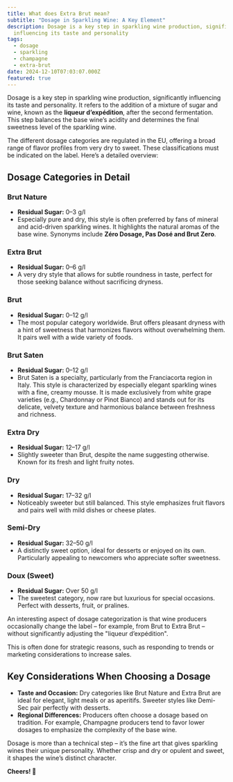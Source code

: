 ```yaml
---
title: What does Extra Brut mean?
subtitle: "Dosage in Sparkling Wine: A Key Element"
description: Dosage is a key step in sparkling wine production, significantly
  influencing its taste and personality
tags:
  - dosage
  - sparkling
  - champagne
  - extra-brut
date: 2024-12-10T07:03:07.000Z
featured: true
---
```


Dosage is a key step in sparkling wine production, significantly influencing its taste and personality. It refers to the addition of a mixture of sugar and wine, known as the **liqueur d’expédition**, after the second fermentation. This step balances the base wine’s acidity and determines the final sweetness level of the sparkling wine.

The different dosage categories are regulated in the EU, offering a broad range of flavor profiles from very dry to sweet. These classifications must be indicated on the label. Here’s a detailed overview:

## **Dosage Categories in Detail**

### **Brut Nature**

- **Residual Sugar:** 0–3 g/l
- Especially pure and dry, this style is often preferred by fans of mineral and acid-driven sparkling wines. It highlights the natural aromas of the base wine. Synonyms include **Zéro Dosage, Pas Dosé and Brut Zero**.

### **Extra Brut**

- **Residual Sugar:** 0–6 g/l
- A very dry style that allows for subtle roundness in taste, perfect for those seeking balance without sacrificing dryness.

### **Brut**

- **Residual Sugar:** 0–12 g/l
- The most popular category worldwide. Brut offers pleasant dryness with a hint of sweetness that harmonizes flavors without overwhelming them. It pairs well with a wide variety of foods.

### Brut Saten

- **Residual Sugar:** 0–12 g/l
- Brut Saten is a specialty, particularly from the Franciacorta region in Italy. This style is characterized by especially elegant sparkling wines with a fine, creamy mousse. It is made exclusively from white grape varieties (e.g., Chardonnay or Pinot Bianco) and stands out for its delicate, velvety texture and harmonious balance between freshness and richness.

### **Extra Dry**

- **Residual Sugar:** 12–17 g/l
- Slightly sweeter than Brut, despite the name suggesting otherwise. Known for its fresh and light fruity notes.

### **Dry**

- **Residual Sugar:** 17–32 g/l
- Noticeably sweeter but still balanced. This style emphasizes fruit flavors and pairs well with mild dishes or cheese plates.

### **Semi-Dry**

- **Residual Sugar:** 32–50 g/l
- A distinctly sweet option, ideal for desserts or enjoyed on its own. Particularly appealing to newcomers who appreciate softer sweetness.

### **Doux (Sweet)**

- **Residual Sugar:** Over 50 g/l
- The sweetest category, now rare but luxurious for special occasions. Perfect with desserts, fruit, or pralines.

An interesting aspect of dosage categorization is that wine producers occasionally change the label – for example, from Brut to Extra Brut – without significantly adjusting the "liqueur d’expédition".

This is often done for strategic reasons, such as responding to trends or marketing considerations to increase sales.

## **Key Considerations When Choosing a Dosage**

- **Taste and Occasion:** Dry categories like Brut Nature and Extra Brut are ideal for elegant, light meals or as aperitifs. Sweeter styles like Demi-Sec pair perfectly with desserts.
- **Regional Differences:** Producers often choose a dosage based on tradition. For example, Champagne producers tend to favor lower dosages to emphasize the complexity of the base wine.

Dosage is more than a technical step – it’s the fine art that gives sparkling wines their unique personality. Whether crisp and dry or opulent and sweet, it shapes the wine’s distinct character.

**Cheers! 🍷**
